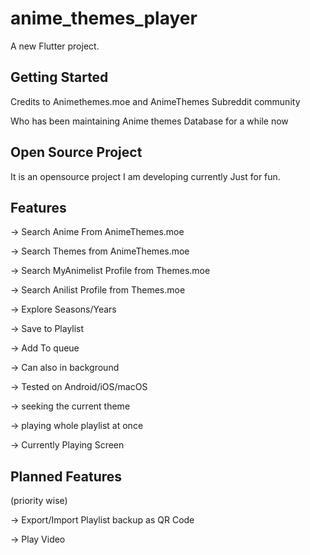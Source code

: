 # anime_themes_player

A new Flutter project.

## Getting Started

Credits to Animethemes.moe and AnimeThemes Subreddit community

Who has been maintaining Anime themes Database for a while now

## Open Source Project

It is an opensource project I am developing currently Just for fun.


## Features

-> Search Anime From AnimeThemes.moe

-> Search Themes from AnimeThemes.moe

-> Search MyAnimelist Profile from Themes.moe

-> Search Anilist Profile from Themes.moe

-> Explore Seasons/Years

-> Save to Playlist

-> Add To queue

-> Can also in background

-> Tested on Android/iOS/macOS

-> seeking the current theme

-> playing whole playlist at once

-> Currently Playing Screen


## Planned Features 

(priority wise)

-> Export/Import Playlist backup as QR Code

-> Play Video